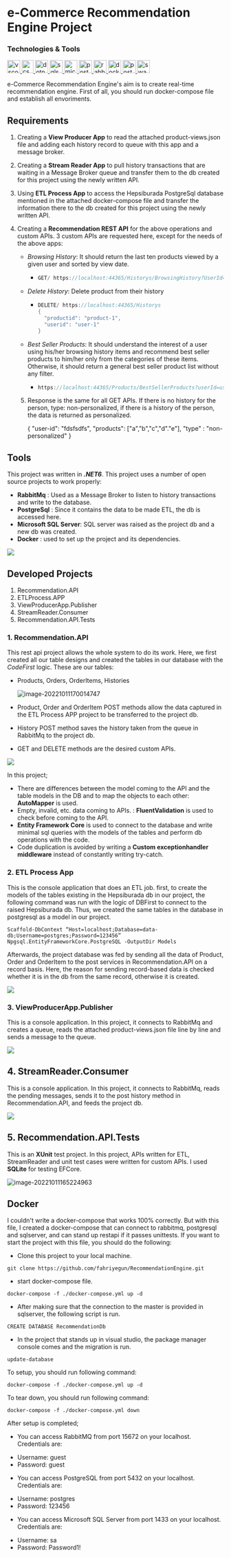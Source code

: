 # e-Commerce Recommendation Engine Project

<h3 align="left">Technologies & Tools</h3>
<p align="left"> 

<img src="https://upload.wikimedia.org/wikipedia/commons/thumb/9/9a/Visual_Studio_Code_1.35_icon.svg/1024px-Visual_Studio_Code_1.35_icon.svg.png" alt="vscode" width="30" height="30"/><a href="https://docs.microsoft.com/en-us/dotnet/csharp/" target="_blank" rel="noopener"> <img src="https://seeklogo.com/images/C/c-sharp-c-logo-02F17714BA-seeklogo.com.png" alt="csharp" width="27" height="30"/> </a><a href="https://dotnet.microsoft.com/" target="_blank" rel="noopener"> <img src="https://upload.wikimedia.org/wikipedia/commons/thumb/e/ee/.NET_Core_Logo.svg/1200px-.NET_Core_Logo.svg.png" alt="dotnetcore" width="30" height="30"/> </a><a href="https://www.microsoft.com/en-us/sql-server/sql-server-2019" target="_blank" rel="noopener"> <img src="https://img.icons8.com/color/452/microsoft-sql-server.png" alt="sqlserver" width="30" height="30"/> </a><a href="https://learn.microsoft.com/en-us/sql/ssms/sql-server-management-studio-ssms?view=sql-server-ver16" target="_blank" rel="noopener"> <img src="https://d1jnx9ba8s6j9r.cloudfront.net/blog/wp-content/uploads/2019/10/logo.png" alt="microsoft sql server" width="30" height="30"/> </a> <a href="https://www.postgresql.org" target="_blank" rel="noopener"> <img src="https://raw.githubusercontent.com/devicons/devicon/master/icons/postgresql/postgresql-original-wordmark.svg" alt="postgresql" width="30" height="30"/> </a><a href="https://www.rabbitmq.com/" target="_blank" rel="noopener"> <img src="https://seeklogo.com/images/R/rabbitmq-logo-25641A76DE-seeklogo.com.png" alt="rabbitmq" width="30" height="30"/> </a><a href="https://www.docker.com/" target="_blank" rel="noopener"> <img src="https://brandlogos.net/wp-content/uploads/2021/11/docker-moby-logo-512x512.png" alt="docker" width="30" height="30"/> </a><a href="https://postman.com" target="_blank" rel="noopener"> <img src="https://www.vectorlogo.zone/logos/getpostman/getpostman-icon.svg" alt="postman" width="30" height="30"/> </a><a href="https://swagger.io/" target="_blank" rel="noopener"> <img src="https://seeklogo.com/images/S/swagger-logo-A49F73BAF4-seeklogo.com.png" alt="swaggerio" width="30" height="30"/></a>



e-Commerce Recommendation Engine's aim is to create real-time recommendation engine. First of all, you should run docker-compose file and establish all envoriments. 

## Requirements

1. Creating a **View Producer App** to read the attached product-views.json file and adding each history record to queue with this app and a message broker.

2. Creating a **Stream Reader App** to pull history transactions that are waiting in a Message Broker queue and transfer them to the db created for this project using the newly written API.

3. Using **ETL Process App** to access the Hepsiburada PostgreSql database mentioned in the attached docker-compose file and transfer the information there to the db created for this project using the newly written API.

4. Creating a **Recommendation REST API** for the above operations and custom APIs. 3 custom APIs are requested here, except for the needs of the above apps:

   * _Browsing History_: It should return the last ten products viewed by a given user and sorted by view date. 

     * ```c#
       GET/ https://localhost:44365/Historys/BrowsingHistory?UserId=user-88
       ```

   * _Delete History_: Delete product from their history

     * ```c#
       DELETE/ https://localhost:44365/Historys
       {
         "productid": "product-1",
         "userid": "user-1"
       }
       ```

   * _Best Seller Products_:  It should understand the interest of a user using his/her browsing history items and recommend best seller products to him/her only from the categories of these items. Otherwise, it should return a general best seller product list without any filter. 

     * ```c#
       https://localhost:44365/Products/BestSellerProducts?userId=user-88
       ```

   5. Response is the same for all GET APIs. If there is no history for the person, type: non-personalized, if there is a history of the person, the data is returned as personalized.

      {
      	"user-id": "fdsfsdfs",
      	"products": ["a","b","c","d"."e"],
      	"type" : "non-personalized"
      }

## Tools

This project was written in ***.NET6***. This project uses a number of open source projects to work properly:

* **RabbitMq** : Used as a Message Broker to listen to history transactions and write to the database.
* **PostgreSql** : Since it contains the data to be made ETL, the db is accessed here.
* **Microsoft SQL Server**: SQL server was raised as the project db and a new db was created.
* **Docker** : used to set up the project and its dependencies.

![](https://github.com/fahriyegun/RecommendationEngine/blob/master/img/Workflow.PNG)





## Developed Projects

1. Recommendation.API
2. ETLProcess.APP
3. ViewProducerApp.Publisher
4. StreamReader.Consumer
5. Recommendation.API.Tests



### 1. Recommendation.API

This rest api project allows the whole system to do its work. Here, we first created all our table designs and created the tables in our database with the _CodeFirst_ logic. These are our tables:

* Products, Orders, OrderItems, Histories

  ![image-20221011170014747](https://github.com/fahriyegun/RecommendationEngine/blob/master/img/image-20221011170014747.png)

  

* Product, Order and OrderItem POST methods allow the data captured in the ETL Process APP project to be transferred to the project db.

* History POST method saves the history taken from the queue in RabbitMq to the project db.

* GET and DELETE methods are the desired custom APIs.

![](https://github.com/fahriyegun/RecommendationEngine/blob/master/img/ALL%20API.PNG)



In this project;

* There are differences between the model coming to the API and the table models in the DB and to map the objects to each other: **AutoMapper** is used.
* Empty, invalid, etc. data coming to APIs. : **FluentValidation** is used to check before coming to the API.
* **Entity Framework Core** is used to connect to the database and write minimal sql queries with the models of the tables and perform db operations with the code.
* Code duplication is avoided by writing a **Custom exceptionhandler middleware** instead of constantly writing try-catch.



### 2. ETL Process App

This is the console application that does an ETL job. first, to create the models of the tables existing in the Hepsiburada db in our project, the following command was run with the logic of DBFirst to connect to the raised Hepsiburada db. Thus, we created the same tables in the database in postgresql as a model in our project.

```
Scaffold-DbContext “Host=localhost;Database=data-db;Username=postgres;Password=123456” Npgsql.EntityFrameworkCore.PostgreSQL -OutputDir Models
```



Afterwards, the project database was fed by sending all the data of Product, Order and OrderItem to the post services in Recommendation.API on a record basis. Here, the reason for sending record-based data is checked whether it is in the db from the same record, otherwise it is created.

![](https://github.com/fahriyegun/RecommendationEngine/blob/master/img/etl.PNG)



### 3. ViewProducerApp.Publisher

This is a console application. In this project, it connects to RabbitMq and creates a queue, reads the attached product-views.json file line by line and sends a message to the queue.

![](C:\Users\fahriye.cankaya\source\repos\Assignment\img\publisher.PNG)



## 4. StreamReader.Consumer

This is a console application. In this project, it connects to RabbitMq, reads the pending messages, sends it to the post history method in Recommendation.API, and feeds the project db.

![](https://github.com/fahriyegun/RecommendationEngine/blob/master/img/publisher.PNG)



## 5. Recommendation.API.Tests

This is an **XUnit** test project. In this project, APIs written for ETL, StreamReader and unit test cases were written for custom APIs. I used **SQLite** for testing EFCore.

![image-20221011165224963](https://github.com/fahriyegun/RecommendationEngine/blob/master/img/unittest.PNG)



## Docker

I couldn't write a docker-compose that works 100% correctly. But with this file, I created a docker-compose that can connect to rabbitmq, postgresql and sqlserver, and can stand up restapi if it passes unittests. If you want to start the project with this file, you should do the following:
* Clone this project to your local machine.

```
git clone https://github.com/fahriyegun/RecommendationEngine.git
```


* start docker-compose file.

```
docker-compose -f ./docker-compose.yml up -d
```

* After making sure that the connection to the master is provided in sqlserver, the following script is run.

```
CREATE DATABASE RecommendationDb
```

* In the project that stands up in visual studio, the package manager console comes and the migration is run.

```
update-database
```

To setup, you should run following command:
```
docker-compose -f ./docker-compose.yml up -d
```

To tear down, you should run following command:
```
docker-compose -f ./docker-compose.yml down
```

After setup is completed;
* You can access RabbitMQ from port 15672 on your localhost. Credentials are:
- Username: guest
- Password: guest

*	You can access PostgreSQL from port 5432 on your localhost. Credentials are:
-	Username: postgres
-	Password: 123456

*	You can access Microsoft SQL Server from port 1433 on your localhost. Credentials are:
-	Username: sa
-	Password: Password1!

